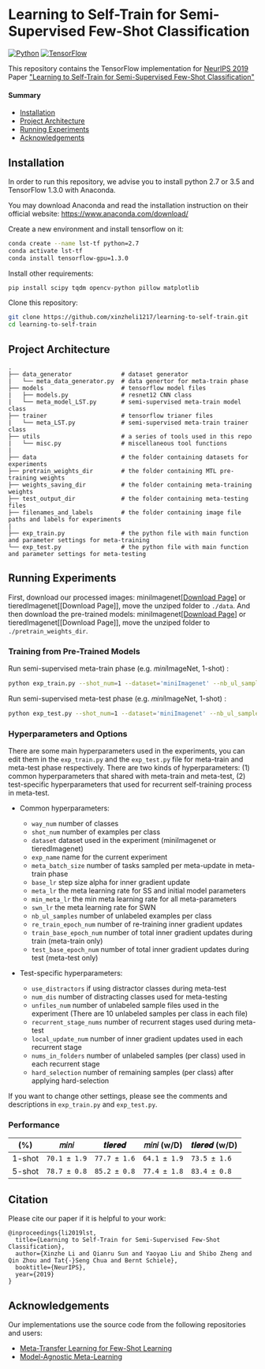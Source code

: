 # Learning to Self-Train for Semi-Supervised Few-Shot Classification
[![Python](https://img.shields.io/badge/python-2.7%20%7C%203.5-blue.svg)](https://www.python.org/)
[![TensorFlow](https://img.shields.io/badge/tensorflow-1.3.0-orange.svg)](https://github.com/y2l/meta-transfer-learning/tree/master/tensorflow)

This repository contains the TensorFlow implementation for [NeurIPS 2019](https://nips.cc/) Paper ["Learning to Self-Train for Semi-Supervised Few-Shot Classification"](https://arxiv.org/pdf/1906.00562.pdf)

#### Summary

* [Installation](#installation)
* [Project Architecture](#project-architecture)
* [Running Experiments](#running-experiments)
* [Acknowledgements](#acknowledgements)

## Installation

In order to run this repository, we advise you to install python 2.7 or 3.5 and TensorFlow 1.3.0 with Anaconda.

You may download Anaconda and read the installation instruction on their official website:
<https://www.anaconda.com/download/>

Create a new environment and install tensorflow on it:

```bash
conda create --name lst-tf python=2.7
conda activate lst-tf
conda install tensorflow-gpu=1.3.0
```

Install other requirements:
```bash
pip install scipy tqdm opencv-python pillow matplotlib
```

Clone this repository:

```bash
git clone https://github.com/xinzheli1217/learning-to-self-train.git 
cd learning-to-self-train
```

## Project Architecture

```
.
├── data_generator              # dataset generator 
|   └── meta_data_generator.py  # data genertor for meta-train phase
├── models                      # tensorflow model files 
|   ├── models.py               # resnet12 CNN class
|   └── meta_model_LST.py       # semi-supervised meta-train model class
├── trainer                     # tensorflow trianer files  
|   └── meta_LST.py             # semi-supervised meta-train trainer class
├── utils                       # a series of tools used in this repo
|   └── misc.py                 # miscellaneous tool functions
| 
├── data                        # the folder containing datasets for experiments
├── pretrain_weights_dir        # the folder containing MTL pre-training weights
├── weights_saving_dir          # the folder containing meta-training weights
├── test_output_dir             # the folder containing meta-testing files
├── filenames_and_labels        # the folder containing image file paths and labels for experiments
|
├── exp_train.py                # the python file with main function and parameter settings for meta-training
└── exp_test.py                 # the python file with main function and parameter settings for meta-testing
```

## Running Experiments

First, download our processed images: miniImagenet[\[Download Page\]](https://drive.google.com/open?id=1ont6qSoBRHdQbTdEei15_ak-FagCej9S) or tieredImagenet[\[Download Page\]], move the unziped folder to `./data`. And then download the pre-trained models: miniImagenet[\[Download Page\]](https://drive.google.com/open?id=1Qh89u-UYbXsflvx8w5c47j9pfjD-blG8) or tieredImagenet[\[Download Page\]], move the unziped folder to `./pretrain_weights_dir`. 

### Training from Pre-Trained Models
Run semi-supervised meta-train phase (e.g. 𝑚𝑖𝑛𝑖ImageNet, 1-shot) :
```bash
python exp_train.py --shot_num=1 --dataset='miniImagenet' --nb_ul_samples=10 --metatrain_iterations=15000 --exp_name='LST_1_shot'
```
Run semi-supervised meta-test phase (e.g. 𝑚𝑖𝑛𝑖ImageNet, 1-shot) :
```bash
python exp_test.py --shot_num=1 --dataset='miniImagenet' --nb_ul_samples=100 --unfiles_num=10 --test_iter=15000 --recurrent_stage_nums=6 --nums_in_folders=30 --hard_selection=20 --exp_name='LST_1_shot'
```

### Hyperparameters and Options
There are some main hyperparameters used in the experiments, you can edit them in the `exp_train.py` and the `exp_test.py` file for meta-train and meta-test phase respectively. There are two kinds of hyperparameters: (1) common hyperparameters that shared with meta-train and meta-test, (2) test-specific hyperparameters that used for recurrent self-training process in meta-test.
* Common hyperparameters:
  - `way_num` number of classes
  - `shot_num` number of examples per class
  - `dataset` dataset used in the experiment (miniImagenet or tieredImagenet)
  - `exp_name` name for the current experiment
  - `meta_batch_size` number of tasks sampled per meta-update in meta-train phase
  - `base_lr` step size alpha for inner gradient update
  - `meta_lr` the meta learning rate for SS and initial model parameters
  - `min_meta_lr` the min meta learning rate for all meta-parameters
  - `swn_lr` the meta learning rate for SWN
  - `nb_ul_samples` number of unlabeled examples per class
  - `re_train_epoch_num` number of re-training inner gradient updates
  - `train_base_epoch_num` number of total inner gradient updates during train (meta-train only)
  - `test_base_epoch_num` number of total inner gradient updates during test (meta-test only)
  
* Test-specific hyperparameters:
  - `use_distractors` if using distractor classes during meta-test
  - `num_dis` number of distracting classes used for meta-testing
  - `unfiles_num` number of unlabeled sample files used in the experiment (There are 10 unlabeled samples per class in each file)
  - `recurrent_stage_nums` number of recurrent stages used during meta-test
  - `local_update_num` number of inner gradient updates used in each recurrent stage
  - `nums_in_folders` number of unlabeled samples (per class) used in each recurrent stage
  - `hard_selection` number of remaining samples (per class) after applying hard-selection
  
If you want to change other settings, please see the comments and descriptions in `exp_train.py` and `exp_test.py`.

### Performance

|          (%)           | 𝑚𝑖𝑛𝑖  | 𝒕𝒊𝒆𝒓𝒆𝒅  |  𝑚𝑖𝑛𝑖 (w/D) | 𝒕𝒊𝒆𝒓𝒆𝒅  (w/D) |
| ---------------------- | ------------ | ------------ | ------------ | ------------ |
| 1-shot            | `70.1 ± 1.9` | `77.7 ± 1.6` |  `64.1 ± 1.9` | `73.5 ± 1.6` |
| 5-shot           | `78.7 ± 0.8` | `85.2 ± 0.8` |  `77.4 ± 1.8` | `83.4 ± 0.8` |

## Citation

Please cite our paper if it is helpful to your work:

```
@inproceedings{li2019lst,
  title={Learning to Self-Train for Semi-Supervised Few-Shot Classification},
  author={Xinzhe Li and Qianru Sun and Yaoyao Liu and Shibo Zheng and Qin Zhou and Tat{-}Seng Chua and Bernt Schiele},
  booktitle={NeurIPS},
  year={2019}
}
```

## Acknowledgements

Our implementations use the source code from the following repositories and users:
* [Meta-Transfer Learning for Few-Shot Learning](https://github.com/yaoyao-liu/meta-transfer-learning)
* [Model-Agnostic Meta-Learning](https://github.com/cbfinn/maml)
